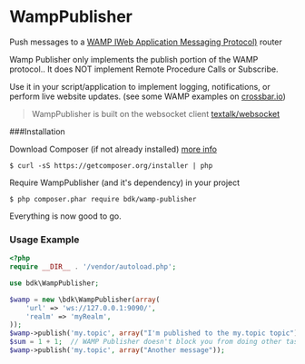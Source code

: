 Wamp&#xfeff;Publisher
===============

Push messages to a [WAMP IWeb Application Messaging Protocol)](http://wamp-proto.org/) router

Wamp Publisher only implements the publish portion of the WAMP protocol..   It does NOT implement Remote Procedure Calls or Subscribe.

Use it in your script/application to implement logging, notifications, or perform live website updates.
(see some WAMP examples on [crossbar.io](https://demo.crossbar.io/))

> WampPublisher is built on the websocket client [textalk/websocket](https://www.github.com/textalk/websocket)

###Installation

Download Composer (if not already installed) [more info](https://getcomposer.org/doc/00-intro.md#downloading-the-composer-executable)

    $ curl -sS https://getcomposer.org/installer | php

Require WampPublisher (and it's dependency) in your project

    $ php composer.phar require bdk/wamp-publisher

Everything is now good to go.

### Usage Example

```php
<?php
require __DIR__ . '/vendor/autoload.php';

use bdk\WampPublisher;

$wamp = new \bdk\WampPublisher(array(
	'url' => 'ws://127.0.0.1:9090/',
	'realm' => 'myRealm',
));
$wamp->publish('my.topic', array("I'm published to the my.topic topic"));
$sum = 1 + 1;  // WAMP Publisher doesn't block you from doing other tasks
$wamp->publish('my.topic', array("Another message"));
```
